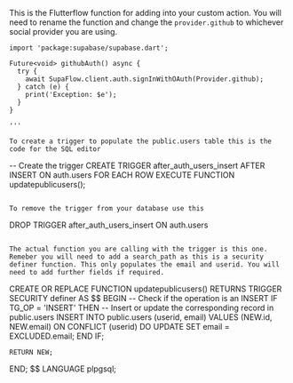 This is the Flutterflow function for adding into your custom action. You will need to rename the function and change the `provider.github` to whichever social provider you are using.

```
import 'package:supabase/supabase.dart';

Future<void> githubAuth() async {
  try {
    await SupaFlow.client.auth.signInWithOAuth(Provider.github);
  } catch (e) {
    print('Exception: $e');
  }
}

'''

To create a trigger to populate the public.users table this is the code for the SQL editor

```
-- Create the trigger
CREATE TRIGGER after_auth_users_insert
AFTER INSERT ON auth.users
FOR EACH ROW
EXECUTE FUNCTION updatepublicusers();

```

To remove the trigger from your database use this

```
DROP TRIGGER after_auth_users_insert ON auth.users

```

The actual function you are calling with the trigger is this one. Remeber you will need to add a search_path as this is a security definer function. This only populates the email and userid. You will need to add further fields if required.

```
CREATE OR REPLACE FUNCTION updatepublicusers()
RETURNS TRIGGER SECURITY definer AS $$
BEGIN
    -- Check if the operation is an INSERT
    IF TG_OP = 'INSERT' THEN
        -- Insert or update the corresponding record in public.users
        INSERT INTO public.users (userid, email)
        VALUES (NEW.id, NEW.email)
        ON CONFLICT (userid) DO UPDATE
        SET email = EXCLUDED.email;
    END IF;

    RETURN NEW;
END;
$$ LANGUAGE plpgsql;
```

